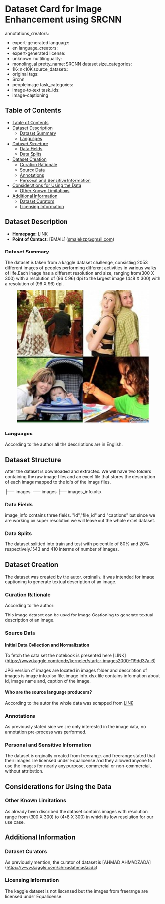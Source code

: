 # Dataset Card for Image Enhancement using SRCNN

annotations_creators:
- expert-generated
language:
- en
language_creators:
- expert-generated
license:
- unknown
multilinguality:
- monolingual
pretty_name: SRCNN dataset
size_categories:
- 1K<n<10K
source_datasets:
- original
tags:
- Srcnn
- peopleimage
task_categories:
- image-to-text
task_ids:
- image-captioning

## Table of Contents
- [Table of Contents](#table-of-contents)
- [Dataset Description](#dataset-description)
  - [Dataset Summary](#dataset-summary)
  - [Languages](#languages)
- [Dataset Structure](#dataset-structure)
  - [Data Fields](#data-fields)
  - [Data Splits](#data-splits)
- [Dataset Creation](#dataset-creation)
  - [Curation Rationale](#curation-rationale)
  - [Source Data](#source-data)
  - [Annotations](#annotations)
  - [Personal and Sensitive Information](#personal-and-sensitive-information)
- [Considerations for Using the Data](#considerations-for-using-the-data)
  - [Other Known Limitations](#other-known-limitations)
- [Additional Information](#additional-information)
  - [Dataset Curators](#dataset-curators)
  - [Licensing Information](#licensing-information)



## Dataset Description

- **Homepage:** [LINK](https://www.kaggle.com/datasets/ahmadahmadzada/images2000)
- **Point of Contact:** [EMAIL] (smalekzp@gmail.com)

### Dataset Summary

The dataset is taken from a kaggle dataset challenge,
consisting 2053 different images of peoples
performing different activities in various walks of
life.Each image has a different resolution and size,
ranging from(300 X 300) with a resolution of (96
X 96) dpi to the largest image (448 X 300) with a
resolution of (96 X 96) dpi.

<div align="center">
  <img src="../reports/figures/dataset_sample_images.jpg" alt="dataset sample images" style="width:85%"/>
</div>


### Languages

According to the author all the descriptions are in English.

## Dataset Structure

After the dataset is downloaded and extracted. We will have two folders containing the raw image files and an excel file that stores the description of each image mapped to the id's of the image files.

├── images
    ├── images
├── images_info.xlsx        
    

### Data Fields

image_info contains three fields. "id","file_id" and "captions" but since we are working on super resolution we will leave out the whole excel dataset.

### Data Splits

The dataset splitted into train and test with percentile of 80% and 20% respectively.1643 and 410 interms of number of images.

## Dataset Creation
The dataset was created by the autor. orginally, it was intended for image captioning to generate textual description of an image.

### Curation Rationale

According to the author:

This image dataset can be used for Image Captioning to generate textual description of an image.

### Source Data

#### Initial Data Collection and Normalization

To fetch the data set the notebook is presented here [LINK] (https://www.kaggle.com/code/kerneler/starter-images2000-119dd37a-6)

JPG version of images are located in images folder and description of images is image info.xlsx file. image info.xlsx file contains information about id, image name and, caption of the image.


#### Who are the source language producers?

According to the autor the whole data was scrapped from [LINK](https://freerangestock.com/gallery.php?gid=42&page_num=1&orderby=code)

### Annotations

As previously stated sice we are only interested in the image data, no annotation pre-process was performed.

### Personal and Sensitive Information

The dataset is orginally created from freerange. and freerange stated that their images are licensed under Equalicense and they allowed anyone to use the images for nearly any purpose, commercial or non-commercial, without attribution.

## Considerations for Using the Data

### Other Known Limitations

As already been discribed the dataset contains images with resolution range from (300 X 300) to (448 X 300) in which its low resolution for our use case.

## Additional Information

### Dataset Curators

As previously mention, the curator of dataset is [AHMAD AHMADZADA] (https://www.kaggle.com/ahmadahmadzada)

### Licensing Information
The kaggle dataset is not liscensed but the images from freerange are licensed under Equalicense.